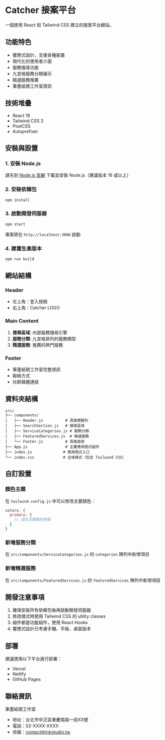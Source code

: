 # Catcher 接案平台

一個使用 React 和 Tailwind CSS 建立的接案平台網站。

## 功能特色

- 響應式設計，支援各種裝置
- 現代化的使用者介面
- 服務搜尋功能
- 九宮格服務分類展示
- 精選服務推薦
- 筆墨紙硯工作室資訊

## 技術堆疊

- React 18
- Tailwind CSS 3
- PostCSS
- Autoprefixer

## 安裝與設置

### 1. 安裝 Node.js

請先到 [Node.js 官網](https://nodejs.org/) 下載並安裝 Node.js（建議版本 16 或以上）

### 2. 安裝依賴包

```bash
npm install
```

### 3. 啟動開發伺服器

```bash
npm start
```

專案將在 `http://localhost:3000` 啟動

### 4. 建置生產版本

```bash
npm run build
```

## 網站結構

### Header
- 左上角：登入按鈕
- 右上角：Catcher LOGO

### Main Content
1. **搜尋區域**: 內部服務搜尋引擎
2. **服務分類**: 九宮格排列的服務類型
3. **精選服務**: 推薦的熱門服務

### Footer
- 筆墨紙硯工作室完整資訊
- 聯絡方式
- 社群媒體連結

## 資料夾結構

```
src/
├── components/
│   ├── Header.js          # 頁面標題列
│   ├── SearchSection.js   # 搜尋區域
│   ├── ServiceCategories.js # 服務分類
│   ├── FeaturedServices.js  # 精選服務
│   └── Footer.js          # 頁面底部
├── App.js                 # 主要應用程式組件
├── index.js              # 應用程式入口
└── index.css             # 全域樣式（包含 Tailwind CSS）
```

## 自訂設置

### 顏色主題
在 `tailwind.config.js` 中可以修改主要顏色：

```javascript
colors: {
  primary: {
    // 自訂主要顏色色階
  }
}
```

### 新增服務分類
在 `src/components/ServiceCategories.js` 的 `categories` 陣列中新增項目

### 新增精選服務
在 `src/components/FeaturedServices.js` 的 `featuredServices` 陣列中新增項目

## 開發注意事項

1. 確保安裝所有依賴包後再啟動開發伺服器
2. 修改樣式時使用 Tailwind CSS 的 utility classes
3. 組件都是功能組件，使用 React Hooks
4. 響應式設計已考慮手機、平板、桌面版本

## 部署

建議使用以下平台進行部署：
- Vercel
- Netlify  
- GitHub Pages

## 聯絡資訊

筆墨紙硯工作室
- 地址：台北市中正區重慶南路一段XX號
- 電話：02-XXXX-XXXX
- 信箱：contact@inkstudio.tw
